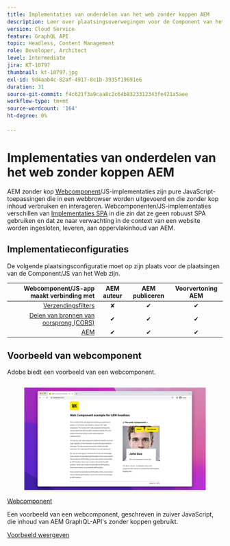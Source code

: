 ```yaml
---
title: Implementaties van onderdelen van het web zonder koppen AEM
description: Leer over plaatsingsoverwegingen voor de Component van het Web/zuivere op JS-Gebaseerde AEM Headless plaatsingen.
version: Cloud Service
feature: GraphQL API
topic: Headless, Content Management
role: Developer, Architect
level: Intermediate
jira: KT-10797
thumbnail: kt-10797.jpg
exl-id: 9d4aab4c-82af-4917-8c1b-3935f19691e6
duration: 31
source-git-commit: f4c621f3a9caa8c2c64b8323312343fe421a5aee
workflow-type: tm+mt
source-wordcount: '164'
ht-degree: 0%

---
```


# Implementaties van onderdelen van het web zonder koppen AEM

AEM zonder kop [Webcomponent](https://developer.mozilla.org/en-US/docs/Web/Web_Components)/JS-implementaties zijn pure JavaScript-toepassingen die in een webbrowser worden uitgevoerd en die zonder kop inhoud verbruiken en interageren. Webcomponenten/JS-implementaties verschillen van [Implementaties SPA](./spa.md) in die zin dat ze geen robuust SPA gebruiken en dat ze naar verwachting in de context van een website worden ingesloten, leveren, aan oppervlakinhoud van AEM.


## Implementatieconfiguraties

De volgende plaatsingsconfiguratie moet op zijn plaats voor de plaatsingen van de Component/JS van het Web zijn.

| Webcomponent/JS-app maakt verbinding met | AEM auteur | AEM publiceren | Voorvertoning AEM |
|---------------------------------------------------:|:----------:|:-----------:|:-----------:|
| [Verzendingsfilters](./configurations/dispatcher-filters.md) | ✘ | ✔ | ✔ |
| [Delen van bronnen van oorsprong (CORS)](./configurations/cors.md) | ✔ | ✔ | ✔ |
| [AEM](./configurations/aem-hosts.md) | ✔ | ✔ | ✔ |

## Voorbeeld van webcomponent

Adobe biedt een voorbeeld van een webcomponent.

<div class="columns is-multiline">
    <!-- Web Component -->
    <div class="column is-half-tablet is-half-desktop is-one-third-widescreen" aria-label="Web Component" tabindex="0">
       <div class="card">
           <div class="card-image">
               <figure class="image is-16by9">
                   <a href="../example-apps/web-component.md" title="Webcomponent" tabindex="-1">
                       <img class="is-bordered-r-small" src="../example-apps/assets/web-component/web-component-card.png" alt="Webcomponent">
                   </a>
               </figure>
           </div>
           <div class="card-content is-padded-small">
               <div class="content">
                   <p class="headline is-size-6 has-text-weight-bold"><a href="../example-apps/web-component.md" title="Webcomponent">Webcomponent</a></p>
                   <p class="is-size-6">Een voorbeeld van een webcomponent, geschreven in zuiver JavaScript, die inhoud van AEM GraphQL-API's zonder koppen gebruikt.</p>
                   <a href="../example-apps/web-component.md" class="spectrum-Button spectrum-Button--outline spectrum-Button--primary spectrum-Button--sizeM">
                       <span class="spectrum-Button-label has-no-wrap has-text-weight-bold">Voorbeeld weergeven</span>
                   </a>
               </div>
           </div>
       </div>
    </div>
</div>
